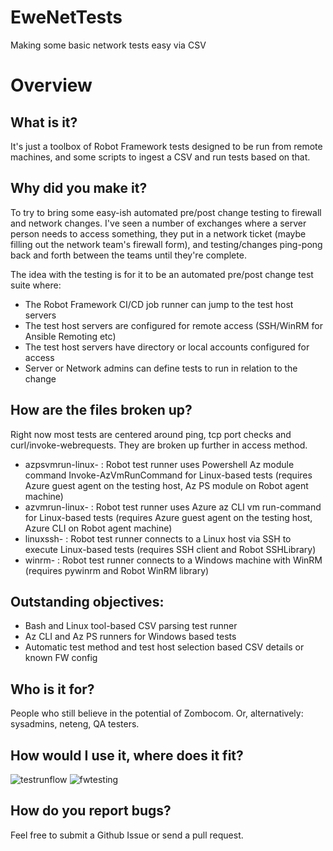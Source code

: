# EweNetTests
Making some basic network tests easy via CSV

# Overview
## What is it?
It's just a toolbox of Robot Framework tests designed to be run from remote machines, and some scripts to ingest a CSV and run tests based on that.
## Why did you make it?
To try to bring some easy-ish automated pre/post change testing to firewall and network changes.
I've seen a number of exchanges where a server person needs to access something, they put in a network ticket (maybe filling out the network team's firewall form), and testing/changes ping-pong back and forth between the teams until they're complete. 

The idea with the testing is for it to be an automated pre/post change test suite where:
* The Robot Framework CI/CD job runner can jump to the test host servers
* The test host servers are configured for remote access (SSH/WinRM for Ansible Remoting etc)
* The test host servers have directory or local accounts configured for access
* Server or Network admins can define tests to run in relation to the change

## How are the files broken up? 
Right now most tests are centered around ping, tcp port checks and curl/invoke-webrequests. They are broken up further in access method. 

* azpsvmrun-linux- : Robot test runner uses Powershell Az module command Invoke-AzVmRunCommand for Linux-based tests (requires Azure guest agent on the testing host, Az PS module on Robot agent machine)
* azvmrun-linux- : Robot test runner uses Azure az CLI vm run-command for Linux-based tests (requires Azure guest agent on the testing host, Azure CLI on Robot agent machine)
* linuxssh- : Robot test runner connects to a Linux host via SSH to execute Linux-based tests (requires SSH client and Robot SSHLibrary)
* winrm- : Robot test runner connects to a Windows machine with WinRM (requires pywinrm and Robot WinRM library)

## Outstanding objectives:
* Bash and Linux tool-based CSV parsing test runner
* Az CLI and Az PS runners for Windows based tests
* Automatic test method and test host selection based CSV details or known FW config


## Who is it for?
People who still believe in the potential of Zombocom. Or, alternatively:  sysadmins, neteng, QA testers.

## How would I use it, where does it fit?
![testrunflow](https://user-images.githubusercontent.com/1390085/162353856-38e9707b-9da4-4f84-9e52-9b9c23eb89cb.png#gh-light-mode-only)
![fwtesting](https://user-images.githubusercontent.com/1390085/162351589-f930116c-9054-496e-aef0-5b034c0fbfd7.png#gh-light-mode-only)
## How do you report bugs?
Feel free to submit a Github Issue or send a pull request.




